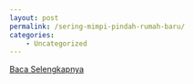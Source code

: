 ```yaml
---
layout: post
permalink: /sering-mimpi-pindah-rumah-baru/
categories:
    - Uncategorized
---
```


[Baca Selengkapnya](/08)